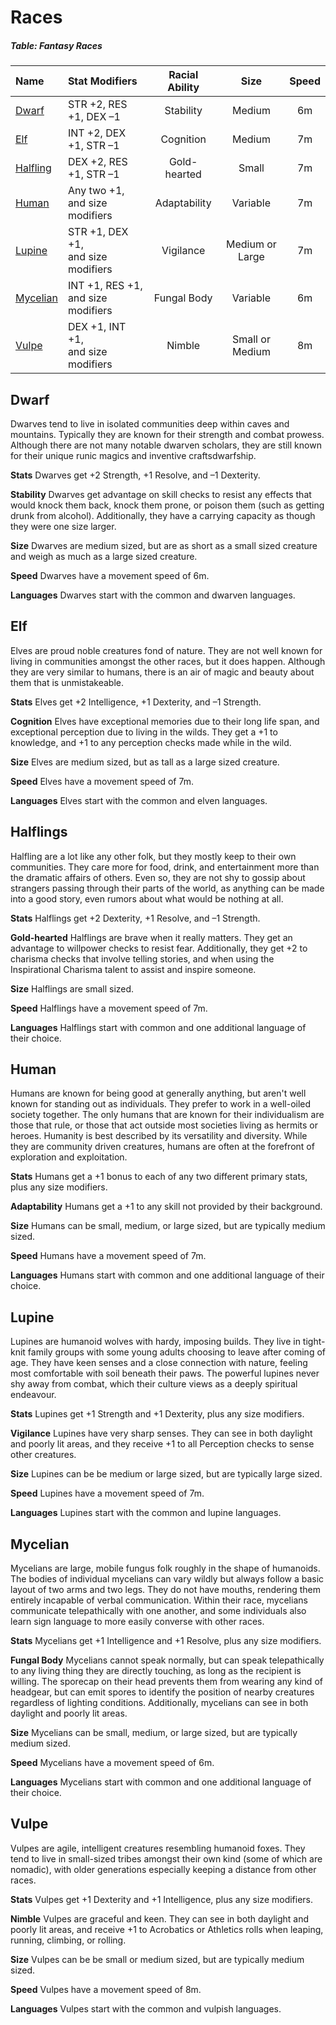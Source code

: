 # Races

##### Table: Fantasy Races
| Name | Stat Modifiers | Racial Ability | Size | Speed |
|:-|:-|:-:|:-:|:-:|
| [Dwarf](#dwarf) | STR +2, RES +1, DEX –1 | Stability | Medium | 6m |
| [Elf](#elf) | INT +2, DEX +1, STR –1 | Cognition | Medium | 7m |
| [Halfling](#halfling) | DEX +2, RES +1, STR –1 | Gold-hearted | Small | 7m |
| [Human](#human) | Any two +1,<br/>and size modifiers | Adaptability | Variable | 7m |
| [Lupine](#lupine) | STR +1, DEX +1,<br/>and size modifiers | Vigilance | Medium or Large | 7m |
| [Mycelian](#mycelian) | INT +1, RES +1,<br/>and size modifiers | Fungal Body | Variable | 6m |
| [Vulpe](#vulpe) | DEX +1, INT +1,<br/>and size modifiers | Nimble | Small or Medium | 8m |

## Dwarf

Dwarves tend to live in isolated communities deep within caves and mountains. Typically they are known for their strength and combat prowess. Although there are not many notable dwarven scholars, they are still known for their unique runic magics and inventive craftsdwarfship.

**Stats** Dwarves get +2 Strength, +1 Resolve, and –1 Dexterity.

**Stability** Dwarves get advantage on skill checks to resist any effects that would knock them back, knock them prone, or poison them (such as getting drunk from alcohol). Additionally, they have a carrying capacity as though they were one size larger.

**Size** Dwarves are medium sized, but are as short as a small sized creature and weigh as much as a large sized creature.

**Speed** Dwarves have a movement speed of 6m.

**Languages** Dwarves start with the common and dwarven languages.

## Elf

Elves are proud noble creatures fond of nature. They are not well known for living in communities amongst the other races, but it does happen. Although they are very similar to humans, there is an air of magic and beauty about them that is unmistakeable.

**Stats** Elves get +2 Intelligence, +1 Dexterity, and –1 Strength.

**Cognition** Elves have exceptional memories due to their long life span, and exceptional perception due to living in the wilds. They get a +1 to knowledge, and +1 to any perception checks made while in the wild.

**Size** Elves are medium sized, but as tall as a large sized creature.

**Speed** Elves have a movement speed of 7m.

**Languages** Elves start with the common and elven languages.

## Halflings

Halfling are a lot like any other folk, but they mostly keep to their own communities. They care more for food, drink, and entertainment more than the dramatic affairs of others. Even so, they are not shy to gossip about strangers passing through their parts of the world, as anything can be made into a good story, even rumors about what would be nothing at all.

**Stats** Halflings get +2 Dexterity, +1 Resolve, and –1 Strength.

**Gold-hearted** Halflings are brave when it really matters. They get an advantage to willpower checks to resist fear. Additionally, they get +2 to charisma checks that involve telling stories, and when using the Inspirational Charisma talent to assist and inspire someone.

**Size** Halflings are small sized.

**Speed** Halflings have a movement speed of 7m.

**Languages** Halflings start with common and one additional language of their choice.

## Human

Humans are known for being good at generally anything, but aren't well known for standing out as individuals. They prefer to work in a well-oiled society together. The only humans that are known for their individualism are those that rule, or those that act outside most societies living as hermits or heroes. Humanity is best described by its versatility and diversity. While they are community driven creatures, humans are often at the forefront of exploration and exploitation.

**Stats** Humans get a +1 bonus to each of any two different primary stats, plus any size modifiers.

**Adaptability** Humans get a +1 to any skill not provided by their background.

**Size** Humans can be small, medium, or large sized, but are typically medium sized.

**Speed** Humans have a movement speed of 7m.

**Languages** Humans start with common and one additional language of their choice.

## Lupine

Lupines are humanoid wolves with hardy, imposing builds. They live in tight-knit family groups with some young adults choosing to leave after coming of age. They have keen senses and a close connection with nature, feeling most comfortable with soil beneath their paws. The powerful lupines never shy away from combat, which their culture views as a deeply spiritual endeavour.

**Stats** Lupines get +1 Strength and +1 Dexterity, plus any size modifiers.

**Vigilance** Lupines have very sharp senses. They can see in both daylight and poorly lit areas, and they receive +1 to all Perception checks to sense other creatures.

**Size** Lupines can be be medium or large sized, but are typically large sized.

**Speed** Lupines have a movement speed of 7m.

**Languages** Lupines start with the common and lupine languages.

## Mycelian

Mycelians are large, mobile fungus folk roughly in the shape of humanoids. The bodies of individual mycelians can vary wildly but always follow a basic layout of two arms and two legs. They do not have mouths, rendering them entirely incapable of verbal communication. Within their race, mycelians communicate telepathically with one another, and some individuals also learn sign language to more easily converse with other races.

**Stats** Mycelians get +1 Intelligence and +1 Resolve, plus any size modifiers.

**Fungal Body** Mycelians cannot speak normally, but can speak telepathically to any living thing they are directly touching, as long as the recipient is willing. The sporecap on their head prevents them from wearing any kind of headgear, but can emit spores to identify the position of nearby creatures regardless of lighting conditions. Additionally, mycelians can see in both daylight and poorly lit areas.

**Size** Mycelians can be small, medium, or large sized, but are typically medium sized.

**Speed** Mycelians have a movement speed of 6m.

**Languages** Mycelians start with common and one additional language of their choice.

## Vulpe

Vulpes are agile, intelligent creatures resembling humanoid foxes. They tend to live in small-sized tribes amongst their own kind (some of which are nomadic), with older generations especially keeping a distance from other races. 

**Stats** Vulpes get +1 Dexterity and +1 Intelligence, plus any size modifiers.

**Nimble** Vulpes are graceful and keen. They can see in both daylight and poorly lit areas, and receive +1 to Acrobatics or Athletics rolls when leaping, running, climbing, or rolling.

**Size** Vulpes can be be small or medium sized, but are typically medium sized.

**Speed** Vulpes have a movement speed of 8m.

**Languages** Vulpes start with the common and vulpish languages.
